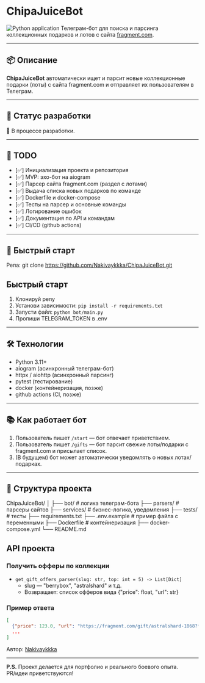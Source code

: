 # ChipaJuiceBot
![Python application](https://github.com/Nakivaykkka/ChipaJuiceBot/actions/workflows/python-app.yml/badge.svg)
Телеграм-бот для поиска и парсинга коллекционных подарков и лотов с сайта [fragment.com](https://fragment.com/).

---

## 📦 Описание

**ChipaJuiceBot** автоматически ищет и парсит новые коллекционные подарки (лоты) с сайта fragment.com и отправляет их пользователям в Телеграм.

---

## 🚦 Статус разработки

🚧 В процессе разработки.

---

## 📝 TODO

- [✅] Инициализация проекта и репозитория
- [✅] MVP: эхо-бот на aiogram
- [✅] Парсер сайта fragment.com (раздел с лотами)
- [✅] Выдача списка новых подарков по команде
- [✅] Dockerfile и docker-compose
- [✅] Тесты на парсер и основные команды
- [✅] Логирование ошибок
- [✅] Документация по API и командам
- [✅] CI/CD (github actions)

---

## 🚀 Быстрый старт
Репа:
git clone https://github.com/Nakivaykkka/ChipaJuiceBot.git

## Быстрый старт
1. Клонируй репу
2. Установи зависимости: `pip install -r requirements.txt`
3. Запусти файл: `python bot/main.py`
4. Пропиши TELEGRAM_TOKEN в .env


---

## 🛠️ Технологии

- Python 3.11+
- aiogram (асинхронный телеграм-бот)
- httpx / aiohttp (асинхронный парсинг)
- pytest (тестирование)
- docker (контейнеризация, позже)
- github actions (CI, позже)

---

## 📚 Как работает бот

1. Пользователь пишет `/start` — бот отвечает приветствием.
2. Пользователь пишет `/gifts` — бот парсит свежие лоты/подарки с fragment.com и присылает список.
3. (В будущем) бот может автоматически уведомлять о новых лотах/подарках.

---

## 🧩 Структура проекта
ChipaJuiceBot/
│
├── bot/ # логика телеграм-бота
├── parsers/ # парсеры сайтов
├── services/ # бизнес-логика, уведомления
├── tests/ # тесты
├── requirements.txt
├── .env.example # пример файла с переменными
├── Dockerfile # контейнеризация
├── docker-compose.yml
└── README.md


## API проекта

### Получить офферы по коллекции
- `get_gift_offers_parser(slug: str, top: int = 5) -> List[Dict]`
    - slug — "berrybox", "astralshard" и т.д.
    - Возвращает: список офферов вида {"price": float, "url": str}

### Пример ответа
```json
[
  {"price": 123.0, "url": "https://fragment.com/gift/astralshard-1868?filter=sale"},
  ...
]
```


Автор: [Nakivaykkka](https://github.com/Nakivaykkka/)

---

**P.S.** Проект делается для портфолио и реального боевого опыта.  
PR/идеи приветствуются!
